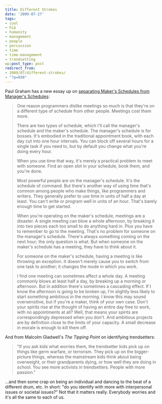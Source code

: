 ```yaml
---
title: Different Strokes
date: '2009-07-27'
tags:
- cool
- hip
- humanity
- management
- people
- percussion
- time
- time-management
- trendsetting
wp:post_type: post
redirect_from:
- 2009/07/different-strokes/
- "?p=650"
---
```


Paul Graham has a new essay up on [separating Maker's Schedules from Manager's Schedules](http://paulgraham.com/makersschedule.html):

> One reason programmers dislike meetings so much is that they're on a different type of schedule from other people. Meetings cost them more.
>
> There are two types of schedule, which I'll call the manager's schedule and the maker's schedule. The manager's schedule is for bosses. It's embodied in the traditional appointment book, with each day cut into one hour intervals. You can block off several hours for a single task if you need to, but by default you change what you're doing every hour.
>
> When you use time that way, it's merely a practical problem to meet with someone. Find an open slot in your schedule, book them, and you're done.
>
> Most powerful people are on the manager's schedule. It's the schedule of command. But there's another way of using time that's common among people who make things, like programmers and writers. They generally prefer to use time in units of half a day at least. You can't write or program well in units of an hour. That's barely enough time to get started.
>
> When you're operating on the maker's schedule, meetings are a disaster. A single meeting can blow a whole afternoon, by breaking it into two pieces each too small to do anything hard in. Plus you have to remember to go to the meeting. That's no problem for someone on the manager's schedule. There's always something coming on the next hour; the only question is what. But when someone on the maker's schedule has a meeting, they have to think about it.
>
> For someone on the maker's schedule, having a meeting is like throwing an exception. It doesn't merely cause you to switch from one task to another; it changes the mode in which you work.
>
> I find one meeting can sometimes affect a whole day. A meeting commonly blows at least half a day, by breaking up a morning or afternoon. But in addition there's sometimes a cascading effect. If I know the afternoon is going to be broken up, I'm slightly less likely to start something ambitious in the morning. I know this may sound oversensitive, but if you're a maker, think of your own case. Don't your spirits rise at the thought of having an entire day free to work, with no appointments at all? Well, that means your spirits are correspondingly depressed when you don't. And ambitious projects are by definition close to the limits of your capacity. A small decrease in morale is enough to kill them off.

And from Malcolm Gladwell's _The Tipping Point_ on identifying trendsetters:

> "If you ask kids what worries them, the trendsetter kids pick up on things like germ warfare, or terrorism. They pick up on the bigger-picture things, whereas the mainstream kids think about being overweight, or their grandparents dying, or how well they are doing in school. You see more activists in trendsetters. People with more passion."

...and then some crap on being an individual and dancing to the beat of a different drum, etc. In short: "do you identify with more with interpersonal issues or societal issues?" Not that it matters really. Everybody worries and it's all the same to each of us.
